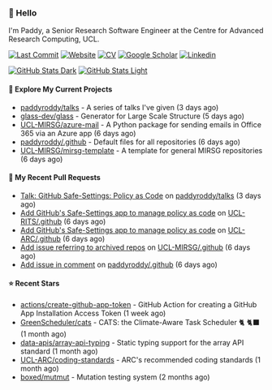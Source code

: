 ### 👋 Hello

I'm Paddy, a Senior Research Software Engineer at the Centre for Advanced
Research Computing, UCL.

[![Last Commit](https://img.shields.io/github/last-commit/paddyroddy/paddyroddy/main?label=updated)](https://github.com/paddyroddy)
[![Website](https://img.shields.io/badge/GitHub%20Pages-222?logo=githubpages&logoColor=fff&style=for-the-badge&style=flat)](https://paddyroddy.github.io)
[![CV](https://img.shields.io/badge/CV-PDF-pink.svg)](https://paddyroddy.github.io/cv)
[![Google Scholar](https://img.shields.io/badge/Google%20Scholar-4285F4?logo=googlescholar&logoColor=fff&style=for-the-badge&style=flat)](https://scholar.google.com/citations?user=OFigHUwAAAAJ)
[![Linkedin](https://img.shields.io/badge/LinkedIn-0A66C2?logo=linkedin&logoColor=fff&style=for-the-badge&style=flat)](https://www.linkedin.com/in/patrickjamesroddy)

[![GitHub Stats Dark](https://github-readme-stats-paddyroddy.vercel.app/api?username=paddyroddy&disable_animations=true&hide_border=true&hide_title=true&include_all_commits=true&rank_icon=github&show=prs_merged,reviews&show_icons=true&theme=tokyonight)](https://github.com/paddyroddy/paddyroddy#gh-dark-mode-only)
[![GitHub Stats Light](https://github-readme-stats-paddyroddy.vercel.app/api?username=paddyroddy&disable_animations=true&hide_border=true&hide_title=true&include_all_commits=true&rank_icon=github&show=prs_merged,reviews&show_icons=true&theme=default)](https://github.com/paddyroddy/paddyroddy#gh-light-mode-only)

#### 👷 Explore My Current Projects

- [paddyroddy/talks](https://github.com/paddyroddy/talks) - A series of talks I&#39;ve given
  (3 days ago)
- [glass-dev/glass](https://github.com/glass-dev/glass) - Generator for Large Scale Structure
  (5 days ago)
- [UCL-MIRSG/azure-mail](https://github.com/UCL-MIRSG/azure-mail) - A Python package for sending emails in Office 365 via an Azure app
  (6 days ago)
- [paddyroddy/.github](https://github.com/paddyroddy/.github) - Default files for all repositories
  (6 days ago)
- [UCL-MIRSG/mirsg-template](https://github.com/UCL-MIRSG/mirsg-template) - A template for general MIRSG repositories
  (6 days ago)

#### 🔨 My Recent Pull Requests

- [Talk: GitHub Safe-Settings: Policy as Code](https://github.com/paddyroddy/talks/pull/77) on [paddyroddy/talks](https://github.com/paddyroddy/talks)
  (3 days ago)
- [Add GitHub&#39;s Safe-Settings app to manage policy as code](https://github.com/UCL-RITS/.github/pull/4) on [UCL-RITS/.github](https://github.com/UCL-RITS/.github)
  (6 days ago)
- [Add GitHub&#39;s Safe-Settings app to manage policy as code](https://github.com/UCL-ARC/.github/pull/24) on [UCL-ARC/.github](https://github.com/UCL-ARC/.github)
  (6 days ago)
- [Add issue referring to archived repos](https://github.com/UCL-MIRSG/.github/pull/164) on [UCL-MIRSG/.github](https://github.com/UCL-MIRSG/.github)
  (6 days ago)
- [Add issue in comment](https://github.com/paddyroddy/.github/pull/279) on [paddyroddy/.github](https://github.com/paddyroddy/.github)
  (6 days ago)

#### ⭐ Recent Stars

- [actions/create-github-app-token](https://github.com/actions/create-github-app-token) - GitHub Action for creating a GitHub App Installation Access Token
  (1 week ago)
- [GreenScheduler/cats](https://github.com/GreenScheduler/cats) - CATS: the Climate-Aware Task Scheduler 🐈 🐈‍⬛
  (1 month ago)
- [data-apis/array-api-typing](https://github.com/data-apis/array-api-typing) - Static typing support for the array API standard
  (1 month ago)
- [UCL-ARC/coding-standards](https://github.com/UCL-ARC/coding-standards) - ARC&#39;s recommended coding standards
  (1 month ago)
- [boxed/mutmut](https://github.com/boxed/mutmut) - Mutation testing system
  (2 months ago)
